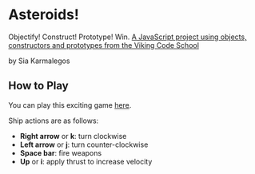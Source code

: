 # Asteroids!
Objectify! Construct! Prototype!  Win.
[A JavaScript project using objects, constructors and prototypes from the Viking Code School](http://www.vikingcodeschool.com)

by Sia Karmalegos

## How to Play

You can play this exciting game [here](http://siakaramalegos.github.io/assignment_js_oop/).

Ship actions are as follows:

- **Right arrow** or **k**: turn clockwise
- **Left arrow** or **j**: turn counter-clockwise
- **Space bar**: fire weapons
- **Up** or **i**: apply thrust to increase velocity
